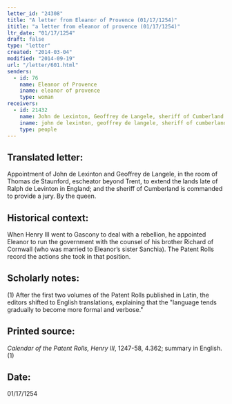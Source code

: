 ```yaml
---
letter_id: "24308"
title: "A letter from Eleanor of Provence (01/17/1254)"
ititle: "a letter from eleanor of provence (01/17/1254)"
ltr_date: "01/17/1254"
draft: false
type: "letter"
created: "2014-03-04"
modified: "2014-09-19"
url: "/letter/601.html"
senders:
  - id: 76
    name: Eleanor of Provence
    iname: eleanor of provence
    type: woman
receivers:
  - id: 21432
    name: John de Lexinton, Geoffrey de Langele, sheriff of Cumberland
    iname: john de lexinton, geoffrey de langele, sheriff of cumberland
    type: people
---
```

<h2> Translated letter:</h2>Appointment of John de Lexinton and Geoffrey de Langele, in the room of Thomas de Staunford, escheator beyond Trent, to extend the lands late of Ralph de Levinton in England; and the sheriff of Cumberland is commanded to provide a jury.
By the queen.
<h2 class="mt-4"> Historical context:</h2>When Henry III went to Gascony to deal with a rebellion, he appointed Eleanor to run the government with the counsel of his brother Richard of Cornwall (who was married to Eleanor’s sister Sanchia). The Patent Rolls record the actions she took in that position.
<h2 class="mt-4"> Scholarly notes:</h2>(1) After the first two volumes of the Patent Rolls published in Latin, the editors shifted to English translations, explaining that the "language tends gradually to become more formal and verbose."
<h2 class="mt-4"> Printed source:</h2><p><em>Calendar of the Patent Rolls, Henry III</em>, 1247-58, 4.362; summary in English.(1)</p><h2 class="mt-4"> Date:</h2>01/17/1254